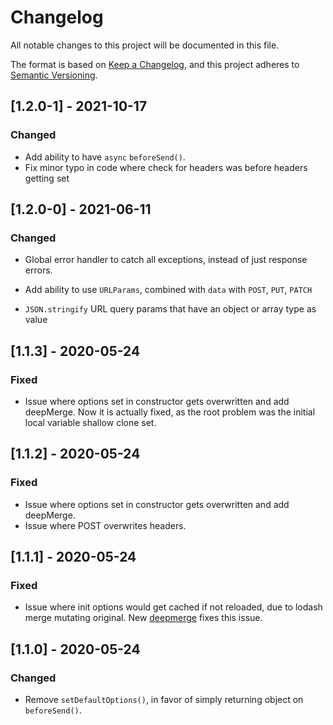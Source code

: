 # Changelog

All notable changes to this project will be documented in this file.

The format is based on [Keep a Changelog](https://keepachangelog.com/en/1.0.0/),
and this project adheres to [Semantic Versioning](https://semver.org/spec/v2.0.0.html).

## [1.2.0-1] - 2021-10-17

### Changed

- Add ability to have `async` `beforeSend()`.
- Fix minor typo in code where check for headers was before headers getting set

## [1.2.0-0] - 2021-06-11

### Changed

- Global error handler to catch all exceptions, instead of just response errors.

- Add ability to use `URLParams`, combined with `data` with `POST`, `PUT`, `PATCH`

- `JSON.stringify` URL query params that have an object or array type as value

## [1.1.3] - 2020-05-24

### Fixed

- Issue where options set in constructor gets overwritten and add deepMerge. Now
  it is actually fixed, as the root problem was the initial local variable
  shallow clone set.

## [1.1.2] - 2020-05-24

### Fixed

- Issue where options set in constructor gets overwritten and add deepMerge.
- Issue where POST overwrites headers.

## [1.1.1] - 2020-05-24

### Fixed

- Issue where init options would get cached if not reloaded, due to lodash merge
  mutating original. New [deepmerge](https://github.com/TehShrike/deepmerge)
  fixes this issue.

## [1.1.0] - 2020-05-24

### Changed

- Remove `setDefaultOptions()`, in favor of simply returning object on
  `beforeSend()`.